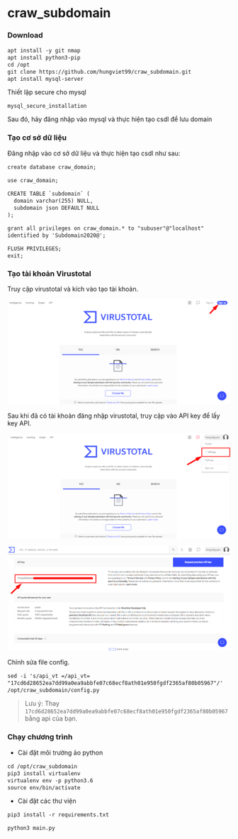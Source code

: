 # craw_subdomain

### Download 

```
apt install -y git nmap 
apt install python3-pip
cd /opt
git clone https://github.com/hungviet99/craw_subdomain.git
apt install mysql-server
```

Thiết lập secure cho mysql 

```
mysql_secure_installation
```

Sau đó, hãy đăng nhập vào mysql và thực hiện tạo csdl để lưu domain

### Tạo cơ sở dữ liệu 

Đăng nhập vào cơ sở dữ liệu và thực hiện tạo csdl như sau: 

```
create database craw_domain;
```
```
use craw_domain;
```
```
CREATE TABLE `subdomain` (
  domain varchar(255) NULL,
  subdomain json DEFAULT NULL
);
```
```
grant all privileges on craw_domain.* to "subuser"@"localhost" identified by 'Subdomain2020@';
```
```
FLUSH PRIVILEGES;
exit;
```
### Tạo tài khoản Virustotal 

Truy cập virustotal và kích vào tạo tài khoản. 

![](./image/vt1.png)

Sau khi đã có tài khoản đăng nhập virustotal, truy cập vào API key để lấy key API. 

![](./image/vt2.png)

![](./image/vt3.png)

Chỉnh sửa file config. 

```
sed -i 's/api_vt =/api_vt= "17cd6d28652ea7dd99a0ea9abbfe07c68ecf8ath01e950fgdf2365af80b05967"/' /opt/craw_subdomain/config.py
```
>Lưu ý: Thay `17cd6d28652ea7dd99a0ea9abbfe07c68ecf8ath01e950fgdf2365af80b05967` bằng api của bạn.

### Chạy chương trình 

- Cài đặt môi trường ảo python

```
cd /opt/craw_subdomain
pip3 install virtualenv
virtualenv env -p python3.6
source env/bin/activate
```

- Cài đặt các thư viện 

```
pip3 install -r requirements.txt
```

```
python3 main.py
```


